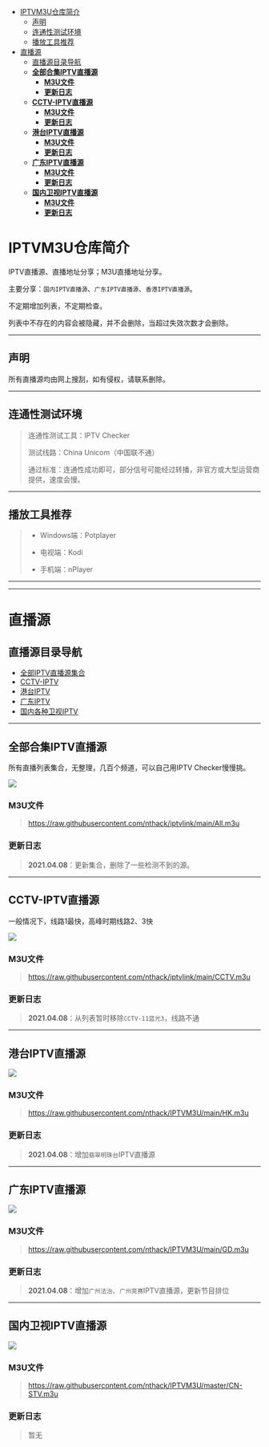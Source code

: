 - [IPTVM3U仓库简介](#iptvm3u仓库简介)
  - [声明](#声明)
  - [连通性测试环境](#连通性测试环境)
  - [播放工具推荐](#播放工具推荐)
- [直播源](#直播源)
  - [直播源目录导航](#直播源目录导航)
  - [**全部合集IPTV直播源**](#全部合集iptv直播源)
    - [**M3U文件**](#m3u文件)
    - [**更新日志**](#更新日志)
  - [**CCTV-IPTV直播源**](#cctv-iptv直播源)
    - [**M3U文件**](#m3u文件-1)
    - [**更新日志**](#更新日志-1)
  - [**港台IPTV直播源**](#港台iptv直播源)
    - [**M3U文件**](#m3u文件-2)
    - [**更新日志**](#更新日志-2)
  - [**广东IPTV直播源**](#广东iptv直播源)
    - [**M3U文件**](#m3u文件-3)
    - [**更新日志**](#更新日志-3)
  - [**国内卫视IPTV直播源**](#国内卫视iptv直播源)
    - [**M3U文件**](#m3u文件-4)
    - [**更新日志**](#更新日志-4)
  

# IPTVM3U仓库简介
IPTV直播源、直播地址分享；M3U直播地址分享。

主要分享：`国内IPTV直播源`、`广东IPTV直播源`、`香港IPTV直播源`。

不定期增加列表，不定期检查。

列表中不存在的内容会被隐藏，并不会删除，当超过失效次数才会删除。

---

## 声明
所有直播源均由网上搜刮，如有侵权，请联系删除。

---

## 连通性测试环境
> 连通性测试工具：IPTV Checker 
> 
> 测试线路：China Unicom（中国联不通）
> 
> 通过标准：连通性成功即可，部分信号可能经过转播，非官方或大型运营商提供，速度会慢。

---

## 播放工具推荐
> * Windows端：Potplayer
> 
> * 电视端：Kodi
> 
> * 手机端：nPlayer




---
---




# 直播源
## 直播源目录导航
* [全部IPTV直播源集合](#全部合集IPTV直播源)
* [CCTV-IPTV](#CCTV-IPTV直播源)
* [港台IPTV](#港台IPTV直播源)
* [广东IPTV](#广东IPTV直播源)
* [国内各种卫视IPTV](#国内卫视IPTV直播源)



---



## **全部合集IPTV直播源**
所有直播列表集合，无整理，几百个频道，可以自己用IPTV Checker慢慢挑。

![](https://img.shields.io/badge/%E6%9B%B4%E6%96%B0%E6%97%A5%E6%9C%9F-2021.04.08-brightgreen?style=for-the-badge)


### **M3U文件**
> https://raw.githubusercontent.com/nthack/iptvlink/main/All.m3u


### **更新日志**
> **2021.04.08**：更新集合，删除了一些检测不到的源。


---



## **CCTV-IPTV直播源**
一般情况下，线路1最快，高峰时期线路2、3快

![](https://img.shields.io/badge/%E6%9B%B4%E6%96%B0%E6%97%A5%E6%9C%9F-2021.04.08-brightgreen?style=for-the-badge)

### **M3U文件**
> https://raw.githubusercontent.com/nthack/iptvlink/main/CCTV.m3u

### **更新日志**
> **2021.04.08**：从列表暂时移除`CCTV-11蓝光3`，线路不通



---



## **港台IPTV直播源**

![](https://img.shields.io/badge/%E6%9B%B4%E6%96%B0%E6%97%A5%E6%9C%9F-2021.04.08-brightgreen?style=for-the-badge)

### **M3U文件**
> https://raw.githubusercontent.com/nthack/IPTVM3U/main/HK.m3u

### **更新日志**
> **2021.04.08**：增加`翡翠明珠台`IPTV直播源



---



## **广东IPTV直播源**
![](https://img.shields.io/badge/%E6%9B%B4%E6%96%B0%E6%97%A5%E6%9C%9F-2021.04.08-brightgreen?style=for-the-badge)

### **M3U文件**
> https://raw.githubusercontent.com/nthack/IPTVM3U/main/GD.m3u

### **更新日志**
> **2021.04.08**：增加`广州法治`、`广州竞赛`IPTV直播源，更新节目排位



---



## **国内卫视IPTV直播源**
![](https://img.shields.io/badge/%E6%9B%B4%E6%96%B0%E6%97%A5%E6%9C%9F-2021.04.08-brightgreen?style=for-the-badge)

### **M3U文件**
> https://raw.githubusercontent.com/nthack/IPTVM3U/master/CN-STV.m3u

### **更新日志**
> 暂无